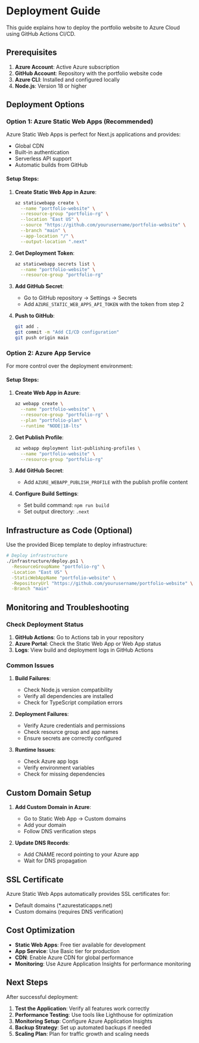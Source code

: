 # Deployment Guide

This guide explains how to deploy the portfolio website to Azure Cloud using GitHub Actions CI/CD.

## Prerequisites

1. **Azure Account**: Active Azure subscription
2. **GitHub Account**: Repository with the portfolio website code
3. **Azure CLI**: Installed and configured locally
4. **Node.js**: Version 18 or higher

## Deployment Options

### Option 1: Azure Static Web Apps (Recommended)

Azure Static Web Apps is perfect for Next.js applications and provides:
- Global CDN
- Built-in authentication
- Serverless API support
- Automatic builds from GitHub

#### Setup Steps:

1. **Create Static Web App in Azure**:
   ```bash
   az staticwebapp create \
     --name "portfolio-website" \
     --resource-group "portfolio-rg" \
     --location "East US" \
     --source "https://github.com/yourusername/portfolio-website" \
     --branch "main" \
     --app-location "/" \
     --output-location ".next"
   ```

2. **Get Deployment Token**:
   ```bash
   az staticwebapp secrets list \
     --name "portfolio-website" \
     --resource-group "portfolio-rg"
   ```

3. **Add GitHub Secret**:
   - Go to GitHub repository → Settings → Secrets
   - Add `AZURE_STATIC_WEB_APPS_API_TOKEN` with the token from step 2

4. **Push to GitHub**:
   ```bash
   git add .
   git commit -m "Add CI/CD configuration"
   git push origin main
   ```

### Option 2: Azure App Service

For more control over the deployment environment:

#### Setup Steps:

1. **Create Web App in Azure**:
   ```bash
   az webapp create \
     --name "portfolio-website" \
     --resource-group "portfolio-rg" \
     --plan "portfolio-plan" \
     --runtime "NODE|18-lts"
   ```

2. **Get Publish Profile**:
   ```bash
   az webapp deployment list-publishing-profiles \
     --name "portfolio-website" \
     --resource-group "portfolio-rg"
   ```

3. **Add GitHub Secret**:
   - Add `AZURE_WEBAPP_PUBLISH_PROFILE` with the publish profile content

4. **Configure Build Settings**:
   - Set build command: `npm run build`
   - Set output directory: `.next`

## Infrastructure as Code (Optional)

Use the provided Bicep template to deploy infrastructure:

```bash
# Deploy infrastructure
./infrastructure/deploy.ps1 \
  -ResourceGroupName "portfolio-rg" \
  -Location "East US" \
  -StaticWebAppName "portfolio-website" \
  -RepositoryUrl "https://github.com/yourusername/portfolio-website" \
  -Branch "main"
```

## Monitoring and Troubleshooting

### Check Deployment Status

1. **GitHub Actions**: Go to Actions tab in your repository
2. **Azure Portal**: Check the Static Web App or Web App status
3. **Logs**: View build and deployment logs in GitHub Actions

### Common Issues

1. **Build Failures**:
   - Check Node.js version compatibility
   - Verify all dependencies are installed
   - Check for TypeScript compilation errors

2. **Deployment Failures**:
   - Verify Azure credentials and permissions
   - Check resource group and app names
   - Ensure secrets are correctly configured

3. **Runtime Issues**:
   - Check Azure app logs
   - Verify environment variables
   - Check for missing dependencies

## Custom Domain Setup

1. **Add Custom Domain in Azure**:
   - Go to Static Web App → Custom domains
   - Add your domain
   - Follow DNS verification steps

2. **Update DNS Records**:
   - Add CNAME record pointing to your Azure app
   - Wait for DNS propagation

## SSL Certificate

Azure Static Web Apps automatically provides SSL certificates for:
- Default domains (*.azurestaticapps.net)
- Custom domains (requires DNS verification)

## Cost Optimization

- **Static Web Apps**: Free tier available for development
- **App Service**: Use Basic tier for production
- **CDN**: Enable Azure CDN for global performance
- **Monitoring**: Use Azure Application Insights for performance monitoring

## Next Steps

After successful deployment:

1. **Test the Application**: Verify all features work correctly
2. **Performance Testing**: Use tools like Lighthouse for optimization
3. **Monitoring Setup**: Configure Azure Application Insights
4. **Backup Strategy**: Set up automated backups if needed
5. **Scaling Plan**: Plan for traffic growth and scaling needs




